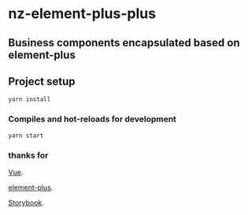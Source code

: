 # nz-element-plus-plus


## Business components encapsulated based on element-plus


## Project setup
```
yarn install
```

### Compiles and hot-reloads for development
```
yarn start
```

### thanks for
 [Vue](https://cli.vuejs.org/config/).
 
 [element-plus](https://element-plus.org).

 [Storybook](https://storybook.js.org/).
